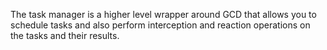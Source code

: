 The task manager is a higher level wrapper around GCD that allows you to schedule tasks and also perform interception and reaction operations on the tasks and their results.
